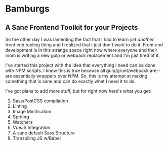 # Bamburgs

## A Sane Frontend Toolkit for your Projects
So the other day I was lamenting the fact that I had to learn *yet another* front end tooling thing and I realized that I just don't want to do it. Front end development is in this strange space right now where everyone and their mom is writing a new gulp or webpack replacement and I'm just tired of it.

I've started this project with the idea that everything I need can be done with NPM scripts. I know this is true because all gulp/grunt/webpack are--are essentially wrappers over NPM. So, this is my attempt at making something that is sane and can do exactly what I need it to do.

I've got plans to add more stuff, but for right now here's what you get:

1. Sass/PostCSS compilation
2. Linting
3. Image Minification
4. Spriting
5. Watchers
6. VueJS Integration
7. A sane default Sass Structure
8. Transpiling JS w/Babel
